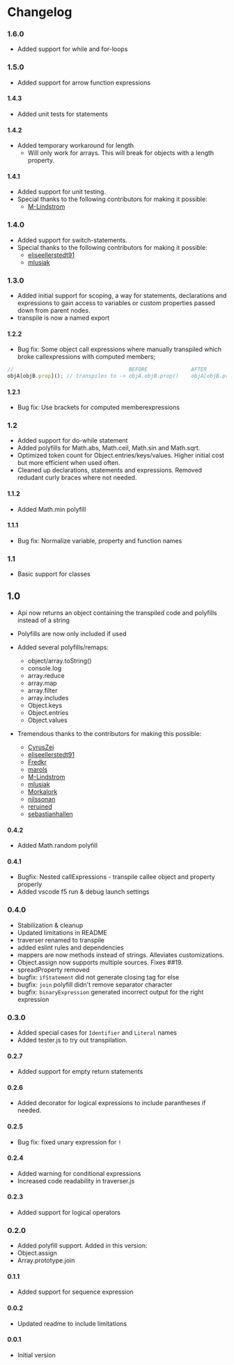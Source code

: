 # Changelog

### 1.6.0
* Added support for while and for-loops

### 1.5.0
* Added support for arrow function expressions

#### 1.4.3
* Added unit tests for statements

#### 1.4.2
* Added temporary workaround for length
  - Will only work for arrays. This will break for objects with a length property.

#### 1.4.1
* Added support for unit testing.
* Special thanks to the following contributors for making it possible:
  - [M-Lindstrom](https://github.com/M-Lindstrom)

### 1.4.0
* Added support for switch-statements.
* Special thanks to the following contributors for making it possible:
  - [eliseellerstedt91](https://github.com/eliseellerstedt91)
  - [mlusiak](https://github.com/mlusiak)

### 1.3.0
* Added initial support for scoping, a way for statements, declarations and expressions to gain access to variables or custom properties passed down from parent nodes.
* transpile is now a named export

#### 1.2.2
* Bug fix: Some object call expressions where manually transpiled which broke callexpressions with computed members;
```js
//                                     BEFORE              AFTER
objA[objB.prop](); // transpiles to -> objA.objB.prop()    objA[objB.prop]()
```

#### 1.2.1
* Bug fix: Use brackets for computed memberexpressions

### 1.2
* Added support for do-while statement
* Added polyfills for Math.abs, Math.ceil, Math.sin and Math.sqrt.
* Optimized token count for Object.entries/keys/values.  Higher initial cost but more efficient when used often.
* Cleaned up declarations, statements and expressions. Removed redudant curly braces where not needed.

#### 1.1.2
* Added Math.min polyfill

#### 1.1.1
* Bug fix: Normalize variable, property and function names

### 1.1
* Basic support for classes

## 1.0
* Api now returns an object containing the transpiled code and polyfills instead of a string
* Polyfills are now only included if used
* Added several polyfills/remaps:
  - object/array.toString()
  - console.log
  - array.reduce
  - array.map
  - array.filter
  - array.includes
  - Object.keys
  - Object.entries
  - Object.values

* Tremendous thanks to the contributors for making this possible:
  - [CyrusZei](https://github.com/CyrusZei)
  - [eliseellerstedt91](https://github.com/eliseellerstedt91)
  - [Fredkr](https://github.com/Fredkr)
  - [marols](https://github.com/marols)
  - [M-Lindstrom](https://github.com/M-Lindstrom)
  - [mlusiak](https://github.com/mlusiak)
  - [Morkalork](https://github.com/Morkalork)
  - [nilssonan](https://github.com/nilssonan)
  - [reruined](https://github.com/reruined)
  - [sebastianhallen](https://github.com/sebastianhallen)

#### 0.4.2
* Added Math.random polyfill

#### 0.4.1
* Bugfix: Nested callExpressions - transpile callee object and property properly
* Added vscode f5 run & debug launch settings

### 0.4.0
* Stabilization & cleanup
* Updated limitations in README
* traverser renamed to transpile
* added eslint rules and dependencies
* mappers are now methods instead of strings. Alleviates customizations.
* Object.assign now supports multiple sources. Fixes ##19.
* spreadProperty removed
* bugfix: `ifStatement` did not generate closing tag for else
* bugfix: `join` polyfill didn't remove separator character
* bugfix: `binaryExpression` generated incorrect output for the right expression

### 0.3.0
* Added special cases for `Identifier` and `Literal` names
* Added tester.js to try out transpilation.

#### 0.2.7
* Added support for empty return statements

#### 0.2.6
* Added decorator for logical expressions to include parantheses if needed.

#### 0.2.5
* Bug fix: fixed unary expression for `!`

#### 0.2.4
* Added warning for conditional expressions
* Increased code readability in traverser.js

#### 0.2.3
* Added support for logical operators

### 0.2.0
* Added polyfill support. Added in this version:
* Object.assign
* Array.prototype.join

#### 0.1.1
* Added support for sequence expression

#### 0.0.2
* Updated readme to include limitations

#### 0.0.1
* Initial version
